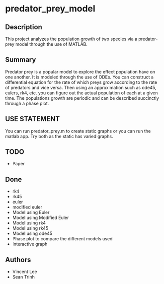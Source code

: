 # predator_prey_model

## Description
This project analyzes the population growth of two species via a predator-prey model through the use of MATLAB.

## Summary 
Predator prey is a popular model to explore the effect population have on one another. It is modeled through the use of ODEs. You can construct a differential equation for the rate of which preys grow according to the rate of predators and vice versa. Then using an approximation such as ode45, eulers, rk4, etc. you can figure out the actual population of each at a given time. The populations growth are periodic and can be described succinctly through a phase plot. 

## USE STATEMENT
You can run predator_prey.m to create static graphs or you can run the matlab app. Try both as the static has varied graphs.

## TODO 
- Paper

## Done 
- rk4
- rk45
- euler
- modified euler
- Model using Euler
- Model using Modified Euler
- Model using rk4
- Model using rk45
- Model using ode45
- Phase plot to compare the different models used
- Interactive graph

## Authors
- Vincent Lee
- Sean Trinh
